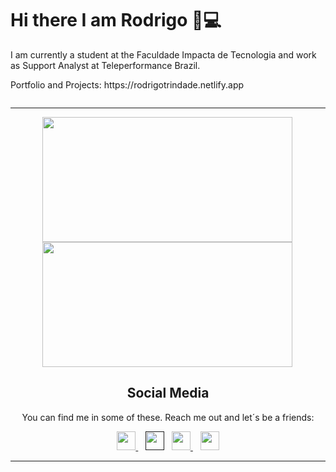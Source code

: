 <div>
  <h1>Hi there I am Rodrigo 👋💻</h1>
  <p>
    I am currently a student at the Faculdade Impacta de Tecnologia and work as Support    Analyst at Teleperformance Brazil.
  </p>
  <p>Portfolio and Projects: <a>https://rodrigotrindade.netlify.app</a></p>
</div>

<div class="wrap" style="display:flex; flex-direction: column; flex-wrap: wrap; justify-content: space-around">
  <hr>
  <div clarr="cards" style="display:flex; flex-direction: row; flex-wrap: wrap; justify-content: space-around">
    <div class="most-languages">
        <a href="https://github.com/vanpyre?tab=repositories">
          <img align="left" src="https://github-readme-stats.vercel.app/api/top-langs/?username=vanpyre&layout=compact&count_private=true" width="400" height="200"/>
        </a>
    </div>
    <div class="github-stats">
        <a href="(https://github-readme-stats.vercel.app/api?username=vanpyre&show_icons=true">
          <img align="left" src="https://github-readme-stats.vercel.app/api?username=vanpyre&show_icons=true"      width="400" height="200"/>
        </a>
    </div>
  </div>

  <div class="social-media" align='center'>
    <h2 align="center" style=";text-align: center; margin-inline: 2px; font-style: bolder; font-weight: bold;">
     Social Media
    </h2>
    <p align="center"style="text-align: center; margin-inline: 2px; font-style: bold;">
      You can find me in some of these. Reach me out and let´s be a friends:
    </p>
    <a href="https://www.freecodecamp.org/rodrigomacade">
      <img height="30" src="https://raw.githubusercontent.com/gist/Deftwun/e3756a8b518cbb354425/raw/6584db8babd6cbc4ecb35ed36f0d184a506b979e/free-code-camp-logo.svg">
    </a>&nbsp;&nbsp;
    <a href=""><img height="30" src="https://github.com/WaylonWalker/WaylonWalker/blob/main/icon/twitter.png?raw=true"></a>&nbsp;&nbsp;
    <a href="https://www.instagram.com/elirod.py/" >
      <img height="30" src="https://user-images.githubusercontent.com/37451620/118635309-cfe24280-b7a9-11eb-89fd-55e69345e871.png?raw=true">
    </a>&nbsp;&nbsp;
    <a href="https://www.linkedin.com/in/rodrigo-trindade-b05b73203/">
      <img height="30" src="https://github.com/WaylonWalker/WaylonWalker/blob/main/icon/linkedin.png?raw=true">
    </a>
  <hr>
  </div>
</div>